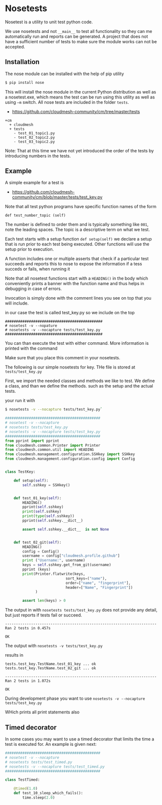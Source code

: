 # Nosetests

Nosetest is a utility to unit test python code. 

We use nosetests and not `__main__` to test all functionality so they can me
automatically run and reports can be generated. A project that does not have a
sufficient number of tests to make sure the module works can not be accepted.

## Installation

The nose module can be installed with the help of pip utility

```python
$ pip install nose
```

This will install the nose module in the current Python distribution as well 
as a nosetest.exe, which means the test can be run using this utility as well as using `–m` switch.
All nose tests are included in the folder `tests`.

* <https://github.com/cloudmesh-community/cm/tree/master/tests>

```
+cm
  + cloudmesh
  + tests
    - test_01_topic1.py
    - test_02_topic2.py
    - test_03_topic2.py
```

Note: That at this time we have not yet introduced the order of the tests by
introducing numbers in the tests.

## Example

A simple example for a test is 

* <https://github.com/cloudmesh-community/cm/blob/master/tests/test_key.py>

Note that all test python programs have specific function names 
of the form

`def test_number_topic (self)`

The number is defined to order them and is typically something like `001`, note
the leading spaces. The topic is a descriptive term on what we test.

Each test starts with a setup function `def setup(self)` we declare a setup that
is run prior to each test being executed. Other functions will use the setup
prior to execution.

A function includes one or multiple asserts that check if a particular test
succeeds and reports this to nose to expose the information if a tess succeds or
fails, when running it

Note that all nosetest functions start with a `HEADING()` in the body which conveniently
prints a banner with the function name and thus helps in debugging in case of
errors.


Invocation is simply done with the comment lines you see on top that you will include.

in our case the test is called test_key.py so we include on the top

```
#############################################
# nosetest -v --nopature
# nosetests -v --nocapture tests/test_key.py
#############################################
```

You can than execute the test with either command. More information is printed
with the command

Make sure that you place this comment in your nosetests.

The following is our simple nosetests for key. THe file is stored at 
`tests/test_key.py`

First, we import the needed classes and methods we like to test. 
We define a class, and than we define the methods. such as the setup and the actual tests.

your run it with 

```bash
$ nosetests -v --nocapture tests/test_key.py`
```

```python
############################################
# nosetest -v --nocapture 
# nosetests tests/test_key.py
# nosetests -v --nocapture tests/test_key.py
############################################
from pprint import pprint
from cloudmesh.common.Printer import Printer
from cloudmesh.common.util import HEADING
from cloudmesh.management.configuration.SSHkey import SSHkey
from cloudmesh.management.configuration.config import Config


class TestKey:

    def setup(self):
        self.sshkey = SSHkey()


    def test_01_key(self):
        HEADING()
        pprint(self.sshkey)
        print(self.sshkey)
        print(type(self.sshkey))
        pprint(self.sshkey.__dict__)

        assert self.sshkey.__dict__  is not None


    def test_02_git(self):
        HEADING()
        config = Config()
        username = config["cloudmesh.profile.github"]
        print ("Username:", username)
        keys = self.sshkey.get_from_git(username)
        pprint (keys)
        print(Printer.flatwrite(keys,
                            sort_keys=("name"),
                            order=["name", "fingerprint"],
                            header=["Name", "Fingerprint"])
              )

        assert len(keys) > 0

```

The output in with `nosetests tests/test_key.py` does not provide any detail,
but just reports if tests fail or succeed.

```
----------------------------------------------------------------------
Ran 2 tests in 0.457s

OK
```

The output with  `nosetests -v tests/test_key.py`

results in 

```
tests.test_key.TestName.test_01_key ... ok
tests.test_key.TestName.test_02_git ... ok

----------------------------------------------------------------------
Ran 2 tests in 1.072s

OK
```

During development phase you want to use `nosetests -v --nocapture tests/test_key.py`

WHich prints all print statements also

## Timed decorator

In some cases you may want to use a timed decorator that limits the time a test
is executed for. An example is given next:

```python
############################################
# nosetest -v --nocapture 
# nosetests tests/test_timed.py
# nosetests -v --nocapture tests/test_timed.py
############################################

class TestTimed:

    @timed(1.0)
    def test_10_sleep_which_fails():
        time.sleep(2.0)
```